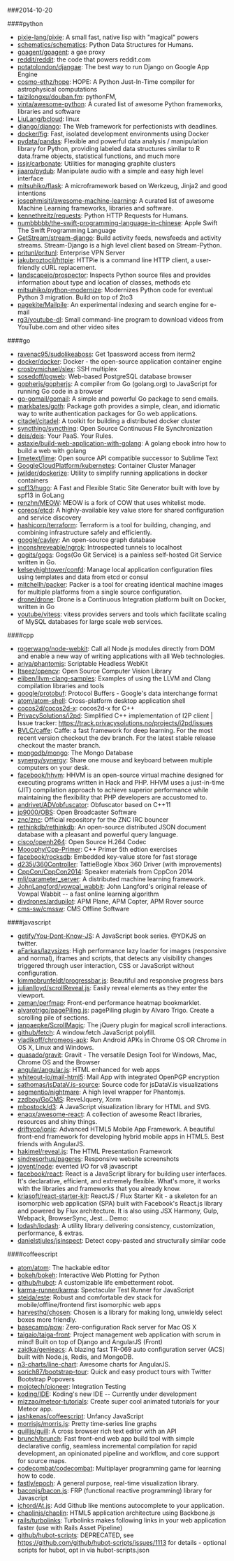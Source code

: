 ###2014-10-20

####python
* [pixie-lang/pixie](https://github.com/pixie-lang/pixie): A small fast, native lisp with "magical" powers
* [schematics/schematics](https://github.com/schematics/schematics): Python Data Structures for Humans.
* [goagent/goagent](https://github.com/goagent/goagent): a gae proxy
* [reddit/reddit](https://github.com/reddit/reddit): the code that powers reddit.com
* [potatolondon/djangae](https://github.com/potatolondon/djangae): The best way to run Django on Google App Engine
* [cosmo-ethz/hope](https://github.com/cosmo-ethz/hope): HOPE: A Python Just-In-Time compiler for astrophysical computations
* [taizilongxu/douban.fm](https://github.com/taizilongxu/douban.fm): pythonFM,
* [vinta/awesome-python](https://github.com/vinta/awesome-python): A curated list of awesome Python frameworks, libraries and software
* [LiuLang/bcloud](https://github.com/LiuLang/bcloud): linux
* [django/django](https://github.com/django/django): The Web framework for perfectionists with deadlines.
* [docker/fig](https://github.com/docker/fig): Fast, isolated development environments using Docker
* [pydata/pandas](https://github.com/pydata/pandas): Flexible and powerful data analysis / manipulation library for Python, providing labeled data structures similar to R data.frame objects, statistical functions, and much more
* [jssjr/carbonate](https://github.com/jssjr/carbonate): Utilities for managing graphite clusters
* [jiaaro/pydub](https://github.com/jiaaro/pydub): Manipulate audio with a simple and easy high level interface
* [mitsuhiko/flask](https://github.com/mitsuhiko/flask): A microframework based on Werkzeug, Jinja2 and good intentions
* [josephmisiti/awesome-machine-learning](https://github.com/josephmisiti/awesome-machine-learning): A curated list of awesome Machine Learning frameworks, libraries and software.
* [kennethreitz/requests](https://github.com/kennethreitz/requests): Python HTTP Requests for Humans.
* [numbbbbb/the-swift-programming-language-in-chinese](https://github.com/numbbbbb/the-swift-programming-language-in-chinese):  Apple  Swift The Swift Programming Language
* [GetStream/stream-django](https://github.com/GetStream/stream-django): Build activity feeds, newsfeeds and activity streams. Stream-Django is a high level client based on Stream-Python.
* [pritunl/pritunl](https://github.com/pritunl/pritunl): Enterprise VPN Server
* [jakubroztocil/httpie](https://github.com/jakubroztocil/httpie): HTTPie is a command line HTTP client, a user-friendly cURL replacement.
* [landscapeio/prospector](https://github.com/landscapeio/prospector): Inspects Python source files and provides information about type and location of classes, methods etc
* [mitsuhiko/python-modernize](https://github.com/mitsuhiko/python-modernize): Modernizes Python code for eventual Python 3 migration. Build on top of 2to3
* [pagekite/Mailpile](https://github.com/pagekite/Mailpile): An experimental indexing and search engine for e-mail
* [rg3/youtube-dl](https://github.com/rg3/youtube-dl): Small command-line program to download videos from YouTube.com and other video sites

####go
* [ravenac95/sudolikeaboss](https://github.com/ravenac95/sudolikeaboss): Get 1password access from iterm2
* [docker/docker](https://github.com/docker/docker): Docker - the open-source application container engine
* [crosbymichael/slex](https://github.com/crosbymichael/slex): SSH multiplex
* [sosedoff/pgweb](https://github.com/sosedoff/pgweb): Web-based PostgreSQL database browser
* [gopherjs/gopherjs](https://github.com/gopherjs/gopherjs): A compiler from Go (golang.org) to JavaScript for running Go code in a browser
* [go-gomail/gomail](https://github.com/go-gomail/gomail): A simple and powerful Go package to send emails.
* [markbates/goth](https://github.com/markbates/goth): Package goth provides a simple, clean, and idiomatic way to write authentication packages for Go web applications.
* [citadel/citadel](https://github.com/citadel/citadel): A toolkit for building a distributed docker cluster
* [syncthing/syncthing](https://github.com/syncthing/syncthing): Open Source Continuous File Synchronization
* [deis/deis](https://github.com/deis/deis): Your PaaS. Your Rules.
* [astaxie/build-web-application-with-golang](https://github.com/astaxie/build-web-application-with-golang): A golang ebook intro how to build a web with golang
* [limetext/lime](https://github.com/limetext/lime): Open source API compatible successor to Sublime Text
* [GoogleCloudPlatform/kubernetes](https://github.com/GoogleCloudPlatform/kubernetes): Container Cluster Manager
* [jwilder/dockerize](https://github.com/jwilder/dockerize): Utility to simplify running applications in docker containers
* [spf13/hugo](https://github.com/spf13/hugo): A Fast and Flexible Static Site Generator built with love by spf13 in GoLang
* [renzhn/MEOW](https://github.com/renzhn/MEOW): MEOW is a fork of COW that uses whitelist mode.
* [coreos/etcd](https://github.com/coreos/etcd): A highly-available key value store for shared configuration and service discovery
* [hashicorp/terraform](https://github.com/hashicorp/terraform): Terraform is a tool for building, changing, and combining infrastructure safely and efficiently.
* [google/cayley](https://github.com/google/cayley): An open-source graph database
* [inconshreveable/ngrok](https://github.com/inconshreveable/ngrok): Introspected tunnels to localhost
* [gogits/gogs](https://github.com/gogits/gogs): Gogs(Go Git Service) is a painless self-hosted Git Service written in Go.
* [kelseyhightower/confd](https://github.com/kelseyhightower/confd): Manage local application configuration files using templates and data from etcd or consul
* [mitchellh/packer](https://github.com/mitchellh/packer): Packer is a tool for creating identical machine images for multiple platforms from a single source configuration.
* [drone/drone](https://github.com/drone/drone): Drone is a Continuous Integration platform built on Docker, written in Go
* [youtube/vitess](https://github.com/youtube/vitess): vitess provides servers and tools which facilitate scaling of MySQL databases for large scale web services.

####cpp
* [rogerwang/node-webkit](https://github.com/rogerwang/node-webkit): Call all Node.js modules directly from DOM and enable a new way of writing applications with all Web technologies.
* [ariya/phantomjs](https://github.com/ariya/phantomjs): Scriptable Headless WebKit
* [Itseez/opencv](https://github.com/Itseez/opencv): Open Source Computer Vision Library
* [eliben/llvm-clang-samples](https://github.com/eliben/llvm-clang-samples): Examples of using the LLVM and Clang compilation libraries and tools
* [google/protobuf](https://github.com/google/protobuf): Protocol Buffers - Google's data interchange format
* [atom/atom-shell](https://github.com/atom/atom-shell): Cross-platform desktop application shell
* [cocos2d/cocos2d-x](https://github.com/cocos2d/cocos2d-x): cocos2d-x for C++
* [PrivacySolutions/i2pd](https://github.com/PrivacySolutions/i2pd): Simplified C++ implementation of I2P client | Issue tracker: https://track.privacysolutions.no/projects/i2pd/issues
* [BVLC/caffe](https://github.com/BVLC/caffe): Caffe: a fast framework for deep learning. For the most recent version checkout the dev branch. For the latest stable release checkout the master branch.
* [mongodb/mongo](https://github.com/mongodb/mongo): The Mongo Database
* [synergy/synergy](https://github.com/synergy/synergy): Share one mouse and keyboard between multiple computers on your desk.
* [facebook/hhvm](https://github.com/facebook/hhvm): HHVM is an open-source virtual machine designed for executing programs written in Hack and PHP. HHVM uses a just-in-time (JIT) compilation approach to achieve superior performance while maintaining the flexibility that PHP developers are accustomed to.
* [andrivet/ADVobfuscator](https://github.com/andrivet/ADVobfuscator): Obfuscator based on C++11
* [jp9000/OBS](https://github.com/jp9000/OBS): Open Broadcaster Software
* [znc/znc](https://github.com/znc/znc): Official repository for the ZNC IRC bouncer
* [rethinkdb/rethinkdb](https://github.com/rethinkdb/rethinkdb): An open-source distributed JSON document database with a pleasant and powerful query language.
* [cisco/openh264](https://github.com/cisco/openh264): Open Source H.264 Codec
* [Mooophy/Cpp-Primer](https://github.com/Mooophy/Cpp-Primer): C++ Primer 5th edtion exercises
* [facebook/rocksdb](https://github.com/facebook/rocksdb): Embedded key-value store for fast storage
* [d235j/360Controller](https://github.com/d235j/360Controller): TattieBogle Xbox 360 Driver (with improvements)
* [CppCon/CppCon2014](https://github.com/CppCon/CppCon2014): Speaker materials from CppCon 2014
* [mli/parameter_server](https://github.com/mli/parameter_server): A distributed machine learning framework.
* [JohnLangford/vowpal_wabbit](https://github.com/JohnLangford/vowpal_wabbit): John Langford's original release of Vowpal Wabbit -- a fast online learning algorithm
* [diydrones/ardupilot](https://github.com/diydrones/ardupilot): APM Plane, APM Copter, APM Rover source
* [cms-sw/cmssw](https://github.com/cms-sw/cmssw): CMS Offline Software

####javascript
* [getify/You-Dont-Know-JS](https://github.com/getify/You-Dont-Know-JS): A JavaScript book series. @YDKJS on twitter.
* [aFarkas/lazysizes](https://github.com/aFarkas/lazysizes): High performance lazy loader for images (responsive and normal), iframes and scripts, that detects any visibility changes triggered through user interaction, CSS or JavaScript without configuration.
* [kimmobrunfeldt/progressbar.js](https://github.com/kimmobrunfeldt/progressbar.js): Beautiful and responsive progress bars
* [julianlloyd/scrollReveal.js](https://github.com/julianlloyd/scrollReveal.js): Easily reveal elements as they enter the viewport.
* [zeman/perfmap](https://github.com/zeman/perfmap): Front-end performance heatmap bookmarklet.
* [alvarotrigo/pagePiling.js](https://github.com/alvarotrigo/pagePiling.js): pagePiling plugin by Alvaro Trigo. Create a scrolling pile of sections.
* [janpaepke/ScrollMagic](https://github.com/janpaepke/ScrollMagic): The jQuery plugin for magical scroll interactions.
* [github/fetch](https://github.com/github/fetch): A window.fetch JavaScript polyfill.
* [vladikoff/chromeos-apk](https://github.com/vladikoff/chromeos-apk): Run Android APKs in Chrome OS OR Chrome in OS X, Linux and Windows.
* [quasado/gravit](https://github.com/quasado/gravit): Gravit - The versatile Design Tool for Windows, Mac, Chrome OS and the Browser
* [angular/angular.js](https://github.com/angular/angular.js): HTML enhanced for web apps
* [whiteout-io/mail-html5](https://github.com/whiteout-io/mail-html5): Mail App with integrated OpenPGP encryption
* [sathomas/jsDataV.is-source](https://github.com/sathomas/jsDataV.is-source): Source code for jsDataV.is visualizations
* [segmentio/nightmare](https://github.com/segmentio/nightmare): A high level wrapper for Phantomjs.
* [zzdboy/GoCMS](https://github.com/zzdboy/GoCMS): RevelJquery, Xorm
* [mbostock/d3](https://github.com/mbostock/d3): A JavaScript visualization library for HTML and SVG.
* [enaqx/awesome-react](https://github.com/enaqx/awesome-react): A collection of awesome React libraries, resources and shiny things.
* [driftyco/ionic](https://github.com/driftyco/ionic): Advanced HTML5 Mobile App Framework. A beautiful front-end framework for developing hybrid mobile apps in HTML5. Best friends with AngularJS.
* [hakimel/reveal.js](https://github.com/hakimel/reveal.js): The HTML Presentation Framework
* [sindresorhus/pageres](https://github.com/sindresorhus/pageres): Responsive website screenshots
* [joyent/node](https://github.com/joyent/node): evented I/O for v8 javascript
* [facebook/react](https://github.com/facebook/react): React is a JavaScript library for building user interfaces. It's declarative, efficient, and extremely flexible. What's more, it works with the libraries and frameworks that you already know.
* [kriasoft/react-starter-kit](https://github.com/kriasoft/react-starter-kit): ReactJS / Flux  Starter Kit - a skeleton for an isomorphic web application (SPA) built with Facebook's React.js library and powered by Flux architecture. It is also using JSX Harmony, Gulp, Webpack, BrowserSync, Jest... Demo:
* [lodash/lodash](https://github.com/lodash/lodash): A utility library delivering consistency, customization, performance, & extras.
* [danielstjules/jsinspect](https://github.com/danielstjules/jsinspect): Detect copy-pasted and structurally similar code

####coffeescript
* [atom/atom](https://github.com/atom/atom): The hackable editor
* [bokeh/bokeh](https://github.com/bokeh/bokeh): Interactive Web Plotting for Python
* [github/hubot](https://github.com/github/hubot): A customizable life embetterment robot.
* [karma-runner/karma](https://github.com/karma-runner/karma): Spectacular Test Runner for JavaScript
* [steida/este](https://github.com/steida/este): Robust and comfortable dev stack for mobile/offline/frontend first isomorphic web apps
* [harvesthq/chosen](https://github.com/harvesthq/chosen): Chosen is a library for making long, unwieldy select boxes more friendly.
* [basecamp/pow](https://github.com/basecamp/pow): Zero-configuration Rack server for Mac OS X
* [taigaio/taiga-front](https://github.com/taigaio/taiga-front): Project management web application with scrum in mind! Built on top of Django and AngularJS (Front)
* [zaidka/genieacs](https://github.com/zaidka/genieacs): A blazing fast TR-069 auto configuration server (ACS) built with Node.js, Redis, and MongoDB.
* [n3-charts/line-chart](https://github.com/n3-charts/line-chart): Awesome charts for AngularJS.
* [sorich87/bootstrap-tour](https://github.com/sorich87/bootstrap-tour): Quick and easy product tours with Twitter Bootstrap Popovers
* [mojotech/pioneer](https://github.com/mojotech/pioneer): Integration Testing
* [koding/IDE](https://github.com/koding/IDE): Koding's new IDE -- Currently under development
* [mizzao/meteor-tutorials](https://github.com/mizzao/meteor-tutorials): Create super cool animated tutorials for your Meteor app.
* [jashkenas/coffeescript](https://github.com/jashkenas/coffeescript): Unfancy JavaScript
* [morrisjs/morris.js](https://github.com/morrisjs/morris.js): Pretty time-series line graphs
* [quilljs/quill](https://github.com/quilljs/quill): A cross browser rich text editor with an API
* [brunch/brunch](https://github.com/brunch/brunch): Fast front-end web app build tool with simple declarative config, seamless incremental compilation for rapid development, an opinionated pipeline and workflow, and core support for source maps.
* [codecombat/codecombat](https://github.com/codecombat/codecombat): Multiplayer programming game for learning how to code.
* [fastly/epoch](https://github.com/fastly/epoch): A general purpose, real-time visualization library.
* [baconjs/bacon.js](https://github.com/baconjs/bacon.js): FRP (functional reactive programming) library for Javascript
* [ichord/At.js](https://github.com/ichord/At.js): Add Github like mentions autocomplete to your application.
* [chaplinjs/chaplin](https://github.com/chaplinjs/chaplin): HTML5 application architecture using Backbone.js
* [rails/turbolinks](https://github.com/rails/turbolinks): Turbolinks makes following links in your web application faster (use with Rails Asset Pipeline)
* [github/hubot-scripts](https://github.com/github/hubot-scripts): DEPRECATED, see https://github.com/github/hubot-scripts/issues/1113 for details - optional scripts for hubot, opt in via hubot-scripts.json
